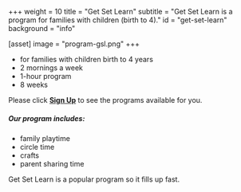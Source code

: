 +++
weight = 10
title = "Get Set Learn"
subtitle = "Get Set Learn is a program for families with children (birth to 4)."
id = "get-set-learn"
background = "info"

[asset]
  image = "program-gsl.png"
+++

- for families with children birth to 4 years
- 2 mornings a week
- 1-hour program
- 8 weeks

Please click [**Sign Up**](../../../programs-and-services/programs-for-families/sign-up) to see the programs available for you.

##### Our program includes:

- family playtime
- circle time
- crafts
- parent sharing time  
  
Get Set Learn is a popular program so it fills up fast.

